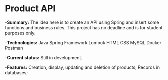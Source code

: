 # Product API

-**Summary:**
  The idea here is to create an API using Spring and insert some functions and business rules.
  This project has no deadline and is for student purposes only.

-**Technologies:**
  Java
  Spring Framework
  Lombok
  HTML
  CSS
  MySQL
  Docker
  Postman

-**Current status:**
  Still in development.

-**Features:**
  Creation, display, updating and deletion of products;
  Records in databases;

  
